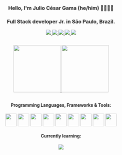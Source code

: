 <div align="center">

### Hello, I'm Julio César Gama (he/him) 👨‍💻🏳️‍🌈
### Full Stack developer Jr. in São Paulo, Brazil.
</div>  

<div align="center" style="display: inline_block">
  <a target="_blank" href="mailto:juliocesargama@protonmail.com">
    <img src="https://img.shields.io/badge/ProtonMail-8B89CC?style=for-the-badge&logo=protonmail&logoColor=white"/>
  </a>
  <a target="_blank" href="https://t.me/JuliusCGama">
  <img src = "https://img.shields.io/badge/Telegram-2CA5E0?style=for-the-badge&logo=telegram&logoColor=white" />
  </a>
  <a target="_blank" href="https://www.linkedin.com/in/juliocesargama/">
    <img src="https://img.shields.io/badge/LinkedIn-0077B5?style=for-the-badge&logo=linkedin&logoColor=white" />
  </a>
  <a target="_blank" href="https://juliocesargama.wordpress.com/">
    <img src="https://img.shields.io/badge/Wordpress-21759B?style=for-the-badge&logo=wordpress&logoColor=white" />
  </a>
    <a target="_blank" href="https://linktr.ee/juliocesargama">
    <img src="https://img.shields.io/badge/Linktree-39E09B?style=for-the-badge&logo=linktree&logoColor=white" />
  </a>
</div>  
 
 ##
 
<div align="center">
<a href="https://github.com/juliocesargama">
  <img height="150rem" src="https://github-readme-stats.vercel.app/api?username=juliocesargama&theme=github_dark&count_private=true&show_icons=true&hide=stars&hide_border=true" />
  <img height="150rem" src="https://github-readme-stats.vercel.app/api/top-langs?username=juliocesargama&layout=compact&theme=github_dark&hide_border=true" />
</a>
</div>

<div align="center">
  
##
#### Programming Languages, Frameworks & Tools:
</div>
  <div align="center" style="display: inline_block">
  <img width="36" height="40" src="https://cdn.jsdelivr.net/gh/devicons/devicon/icons/html5/html5-original.svg" />
  <img width="36" height="40" src="https://cdn.jsdelivr.net/gh/devicons/devicon/icons/css3/css3-original.svg" />
  <img width="36" height="40" src="https://cdn.jsdelivr.net/gh/devicons/devicon/icons/sass/sass-original.svg" />
  <img width="36" height="40" src="https://cdn.jsdelivr.net/gh/devicons/devicon/icons/bootstrap/bootstrap-original.svg" />
  <img width="36" height="40" src="https://cdn.jsdelivr.net/gh/devicons/devicon/icons/typescript/typescript-original.svg" />
  <img width="36" height="40" src="https://cdn.jsdelivr.net/gh/devicons/devicon/icons/angularjs/angularjs-original.svg" />

  <img width="36" height="40" src="https://cdn.jsdelivr.net/gh/devicons/devicon/icons/java/java-original.svg" />
  <img width="36" height="40" src="https://cdn.jsdelivr.net/gh/devicons/devicon/icons/spring/spring-original.svg" />
  <img width="36" height="40" src="https://cdn.jsdelivr.net/gh/devicons/devicon/icons/postgresql/postgresql-original.svg" />
  
 #### Currently learning: <br>
  <img src="https://img.shields.io/badge/Spring-6DB33F?style=for-the-badge&logo=spring&logoColor=white" />
</div>

